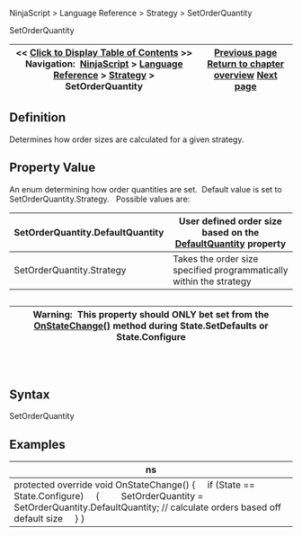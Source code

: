 ﻿
NinjaScript \> Language Reference \> Strategy \> SetOrderQuantity

SetOrderQuantity

| \<\< [Click to Display Table of Contents](setorderquantity.md) \>\> **Navigation:**     [NinjaScript](ninjascript-1.md) \> [Language Reference](language_reference_wip-1.md) \> [Strategy](strategy-1.md) \> SetOrderQuantity | [Previous page](restartswithinminutes-1.md) [Return to chapter overview](strategy-1.md) [Next page](slippage-1.md) |
| --- | --- |
## Definition
Determines how order sizes are calculated for a given strategy.
 
## Property Value
An enum determining how order quantities are set.  Default value is set to SetOrderQuantity.Strategy. 
 
Possible values are:

| SetOrderQuantity.DefaultQuantity | User defined order size based on the [DefaultQuantity](defaultquantity-1.md) property |
| --- | --- |
| SetOrderQuantity.Strategy | Takes the order size specified programmatically within the strategy |
## 

| Warning:  This property should ONLY bet set from the [OnStateChange()](onstatechange-1.md) method during State.SetDefaults or State.Configure |
| --- |
## 
 
## Syntax
SetOrderQuantity
 
## 
## Examples

| ns |
| --- |
| protected override void OnStateChange() {      if (State \=\= State.Configure)      {          SetOrderQuantity \= SetOrderQuantity.DefaultQuantity; // calculate orders based off default size      } } |

